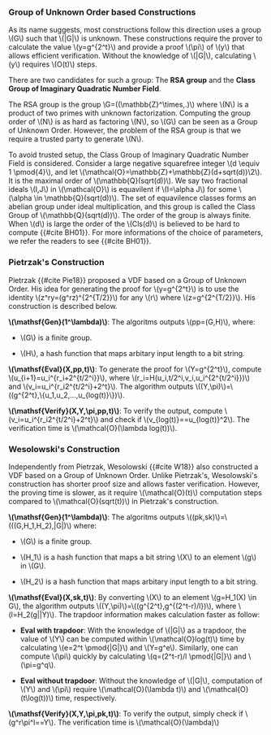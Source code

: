 ### Group of Unknown Order based Constructions

As its name suggests, most constructions follow this direction uses a group \\(G\\) such that \\(|G|\\) is unknown. These constructions require the prover to calculate the value \\(y=g^{2^t}\\) and provide a proof \\(\pi\\) of \\(y\\) that allows efficient verification. Without the knowledge of \\(|G|\\), calculating \\(y\\) requires \\(O(t)\\) steps.

There are two candidates for such a group: The **RSA group** and the **Class Group of Imaginary Quadratic Number Field**.

The RSA group is the group \\G=((\mathbb{Z}^\times,.)\\) where \\(N\\) is a product of two primes with unknown factorization. Computing the group order of \\(N\\) is as hard as factoring \\(N\\), so \\(G\\) can be seen as a Group of Unknown Order. However, the problem of the RSA group is that we require a trusted party to generate \\(N\\).

To avoid trusted setup, the Class Group of Imaginary Quadratic Number Field is considered.  Consider a large negative squarefree integer \\(d \equiv 1 \pmod{4}\\), and let \\(\mathcal{O}=\mathbb{Z}+\mathbb{Z}(d+sqrt(d))\2\\). It is the maximal order of \\(\mathbb{Q}(sqrt(d))\\). We say two fractional ideals \\(I,J\\) in \\(\mathcal{O}\\) is equavilent if \\(I=\alpha J\\) for some \\(\alpha \in \mathbb{Q}(sqrt(d))\\). The set of equavilence classes forms an abelian group under ideal multiplication, and this group is called the Class Group of \\(\mathbb{Q}(sqrt(d))\\). The order of the group is always finite. When \\(d\\) is large the order of the \\(Cls(d)\\)  is believed to be hard to compute {{#cite BH01}}. For more informations of the choice of parameters, we refer the readers to see {{#cite BH01}}.

### Pietrzak's Construction

Pietrzak {{#cite Pie18}} proposed a VDF based on a Group of Unknown Order. His idea for generating the proof for \\(y=g^{2^t}\\) is to use the identity \\(z^ry=(g^rz)^{2^{T/2}}\\) for any \\(r\\) where \\(z=g^{2^{T/2}}\\). His construction is described below.

**\\(\mathsf{Gen}(1^\lambda)\\)**: The algoritms outputs  \\(pp=(G,H)\\), where: 

- \\(G\\) is a finite group.  

- \\(H\\), a hash function that maps arbitary input length to a bit string.

**\\(\mathsf{Eval}(X,pp,t)\\)**: To generate the proof for \\(Y=g^{2^t}\\), compute \\(u_{i+1}=u_i^{r_i+2^{t/2^i}}\\), where \\(r_i=H(u_i,t/2^i,v_i,u_i^{2^{t/2^i}})\\) and \\(v_i=u_i^{r_i2^{t/2^i}+2^t}\\). The algorithm outputs \\((Y,\pi)\\)=\\((g^{2^t},\\{u_1,u_2,...,u_{log(t)}\\})\\).

**\\(\mathsf{Verify}(X,Y,\pi,pp,t)\\)**: To verify the output, compute \\(v_i=u_i^{r_i2^{t/2^i}+2^t}\\) and check if \\(v_{log(t)}==u_{log(t)}^2\\). The verification time is \\(\mathcal{O}(\lambda log(t))\\).

### Wesolowski's Construction

Independently from Pietrzak, Wesolowski {{#cite W18}} also constructed a VDF based on a Group of Unknown Order. Unlike Pietrzak's, Wesolowski's construction has shorter proof size and allows faster verification. However, the proving time is slower, as it require \\(\mathcal{O}(t)\\)  computation steps compared to \\(\mathcal{O}(sqrt(t))\\) in Pietrzak's construction.

**\\(\mathsf{Gen}(1^\lambda)\\)**: The algoritms outputs \\((pk,sk)\\)=\\(((G,H_1,H_2),|G|)\\) where:  

- \\(G\\) is a finite group. 

- \\(H_1\\) is a hash function that maps a bit string \\(X\\) to an element \\(g\\) in \\(G\\).

- \\(H_2\\) is a hash function that maps arbitary input length to a bit string.

**\\(\mathsf{Eval}(X,sk,t)\\)**: By converting \\(X\\) to an element \\(g=H_1(X) \in G\\), the algorithm outputs \\((Y,\pi)\\)=\\((g^{2^t},g^{(2^t-r)/l})\\), where \\(l=H_2(g||Y)\\). The trapdoor information makes calculation faster as follow: 

- **Eval with trapdoor**: With the knowledge of \\(|G|\\) as a trapdoor, the value of \\(Y\\) can be computed within \\(\mathcal{O}log(t)\\) time by calculating \\(e=2^t \pmod{|G|}\\) and \\(Y=g^e\\). Similarly, one can compute \\(\pi\\) quickly by calculating \\(q=(2^t-r)/l \pmod{|G|}\\) and \\(\pi=g^q\\).

- **Eval without trapdoor**: Without the knowledge of \\(|G|\\), computation of \\(Y\\) and \\(\pi\\) require \\(\mathcal{O}(\lambda t)\\) and \\(\mathcal{O}(t\log(t))\\) time, respectively.  

**\\(\mathsf{Verify}(X,Y,\pi,pk,t)\\)**: To verify the output, simply check if \\(g^r\pi^l==Y\\). The verification time is \\(\mathcal{O}(\lambda)\\)

